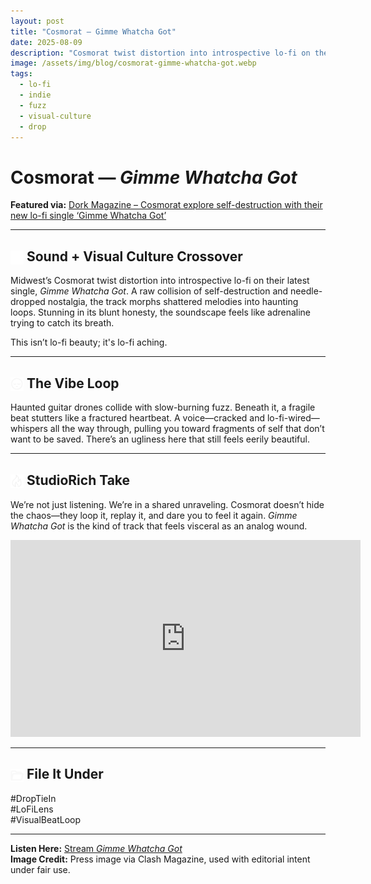 ```yaml
---
layout: post
title: "Cosmorat — Gimme Whatcha Got"
date: 2025-08-09
description: "Cosmorat twist distortion into introspective lo-fi on their latest single — a raw collision of self-destruction and needle-dropped nostalgia."
image: /assets/img/blog/cosmorat-gimme-whatcha-got.webp
tags:
  - lo-fi
  - indie
  - fuzz
  - visual-culture
  - drop
---
```


# Cosmorat — _Gimme Whatcha Got_

**Featured via:** [Dork Magazine – Cosmorat explore self-destruction with their new lo-fi single ‘Gimme Whatcha Got’](https://readdork.com/news/cosmorat-gimme-whatcha-got/)

---

## <img src="/assets/ui/musicnote.svg" alt="Music Note icon" style="width: 1em; vertical-align: middle;" /> Sound + Visual Culture Crossover

Midwest’s Cosmorat twist distortion into introspective lo-fi on their latest single, _Gimme Whatcha Got_. A raw collision of self-destruction and needle-dropped nostalgia, the track morphs shattered melodies into haunting loops. Stunning in its blunt honesty, the soundscape feels like adrenaline trying to catch its breath.

This isn’t lo-fi beauty; it's lo-fi aching.

---

## <img src="/assets/ui/eyes-closed-face.svg" alt="Eyes Closed Face icon" style="width: 1em; vertical-align: middle;" /> The Vibe Loop

Haunted guitar drones collide with slow-burning fuzz. Beneath it, a fragile beat stutters like a fractured heartbeat. A voice—cracked and lo-fi-wired—whispers all the way through, pulling you toward fragments of self that don’t want to be saved. There’s an ugliness here that still feels eerily beautiful.

---

## <img src="/assets/ui/fire.svg" alt="Fire icon" style="width: 1em; vertical-align: middle;" /> StudioRich Take

We’re not just listening. We’re in a shared unraveling. Cosmorat doesn’t hide the chaos—they loop it, replay it, and dare you to feel it again. _Gimme Whatcha Got_ is the kind of track that feels visceral as an analog wound.

<iframe width="560" height="315" src="https://www.youtube.com/embed/Y6jdkIXqQTU?si=aov7wOnkHpKyykWV" title="YouTube video player" frameborder="0" allow="accelerometer; autoplay; clipboard-write; encrypted-media; gyroscope; picture-in-picture; web-share" referrerpolicy="strict-origin-when-cross-origin" allowfullscreen></iframe>

---

## <img src="/assets/ui/folder.svg" alt="Folder icon" style="width: 1em; vertical-align: middle;" /> File It Under

#DropTieIn  
#LoFiLens  
#VisualBeatLoop

---

**Listen Here:** [Stream _Gimme Whatcha Got_](https://readdork.com/news/cosmorat-gimme-whatcha-got/)  
**Image Credit:** Press image via Clash Magazine, used with editorial intent under fair use.
